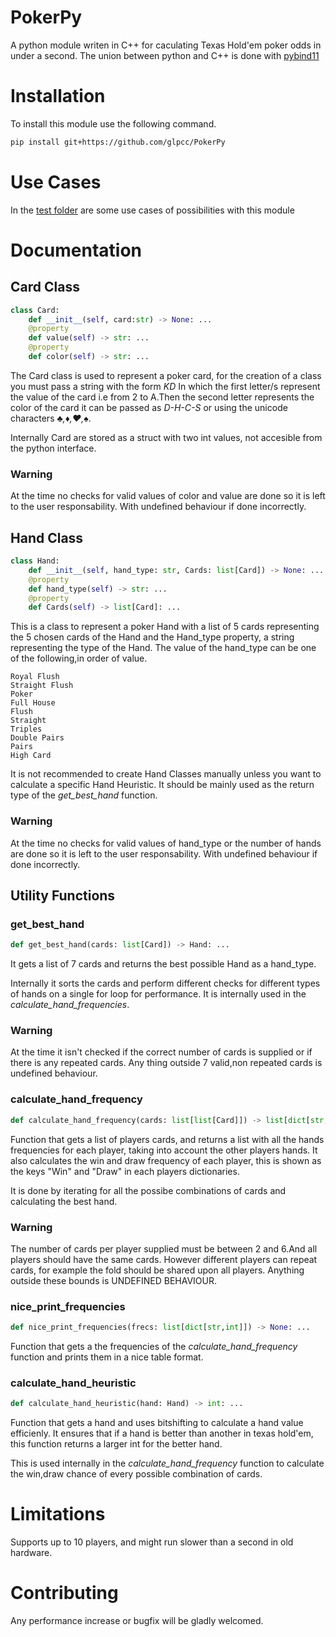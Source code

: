 # PokerPy

A python module writen in C++ for caculating Texas Hold'em poker odds in under a second. The union between python and C++ is done with [pybind11](https://github.com/pybind/pybind11) 

# Installation
To install this module use the following command.

```bash 
pip install git+https://github.com/glpcc/PokerPy
```
# Use Cases
In the [test folder](test/test.py) are some use cases of possibilities with this module

# Documentation

## Card Class
```python
class Card:
    def __init__(self, card:str) -> None: ...
    @property
    def value(self) -> str: ...
    @property
    def color(self) -> str: ...
```
The Card class is used to represent a poker card, for the creation of a class you must pass a string with the form *KD* In which the first letter/s represent the value of the card i.e from 2 to A.Then the second letter represents the color of the card it can be passed as *D-H-C-S* or using the unicode characters *♣,♦,♥,♠*.

Internally Card are stored as a struct with two int values, not accesible from the python interface.

### Warning 
At the time no checks for valid values of color and value are done so it is left to the user responsability. With undefined behaviour if done incorrectly.
## Hand Class
```python
class Hand:
    def __init__(self, hand_type: str, Cards: list[Card]) -> None: ...
    @property
    def hand_type(self) -> str: ...
    @property
    def Cards(self) -> list[Card]: ...
```
This is a class to represent a poker Hand with a list of 5 cards representing the 5 chosen cards of the Hand and the Hand_type property, a string representing the type of the Hand. The value of the hand_type can be one of the following,in order of value.
```text
Royal Flush
Straight Flush
Poker
Full House
Flush
Straight
Triples
Double Pairs
Pairs
High Card
```
It is not recommended to create Hand Classes manually unless you want to calculate a specific Hand Heuristic. It should be mainly used as the return type of the *get_best_hand* function.
### Warning 
At the time no checks for valid values of hand_type or the number of hands are done so it is left to the user responsability. With undefined behaviour if done incorrectly.

## Utility Functions 

### get_best_hand
```python
def get_best_hand(cards: list[Card]) -> Hand: ...
```
It gets a list of 7 cards and returns the best possible Hand as a hand_type.

Internally it sorts the cards and perform different checks for different types of hands on a single for loop for performance. It is internally used in the *calculate_hand_frequencies*.

### Warning 
At the time it isn't checked if the correct number of cards is supplied or if there is any repeated cards. Any thing outside 7 valid,non repeated cards is undefined behaviour.

### calculate_hand_frequency
```python
def calculate_hand_frequency(cards: list[list[Card]]) -> list[dict[str,int]]: ...
```
Function that gets a list of players cards, and returns a list with all the hands frequencies for each player, taking into account the other players hands.
It also calculates the win and draw frequency of each player, this is shown as the keys "Win" and "Draw" in each players dictionaries.

It is done by iterating for all the possibe combinations of cards and calculating the best hand.

### Warning 
The number of cards per player supplied must be between 2 and 6.And all players should have the same cards. However different players can repeat cards, for example the fold should be shared upon all players.
Anything outside these bounds is UNDEFINED BEHAVIOUR.

### nice_print_frequencies
```python
def nice_print_frequencies(frecs: list[dict[str,int]]) -> None: ...
```
Function that gets a the frequencies of the *calculate_hand_frequency* function and prints them in a nice table format.

### calculate_hand_heuristic
```python
def calculate_hand_heuristic(hand: Hand) -> int: ...
```
Function that gets a hand and uses bitshifting to calculate a hand value efficienly. It ensures that if a hand is better than another in texas hold'em, this function returns a larger int for the better hand.

This is used internally in the *calculate_hand_frequency* function to calculate the win,draw chance of every possible combination of cards.

# Limitations 
Supports up to 10 players, and might run slower than a second in old hardware.

# Contributing

Any performance increase or bugfix will be gladly welcomed.